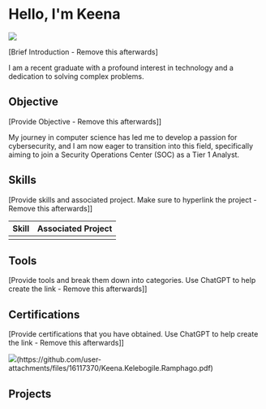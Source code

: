 # Hello, I'm Keena
<a href="https://linkedin.com/in/keena-r-590b2716a/"><img src="https://img.shields.io/badge/-LinkedIn-0072b1?&style=for-the-badge&logo=linkedin&logoColor=white" /></a>

[Brief Introduction - Remove this afterwards]

I am a recent graduate with a profound interest in technology and a dedication to solving complex problems.

## Objective
[Provide Objective - Remove this afterwards]]

My journey in computer science has led me to develop a passion for cybersecurity, and I am now eager to transition into this field, specifically aiming to join a Security Operations Center (SOC) as a Tier 1 Analyst.

## Skills
[Provide skills and associated project. Make sure to hyperlink the project - Remove this afterwards]]

| Skill                                         | Associated Project         |
|-----------------------------------------------|----------------------------|
|                                               | <a href="https://google.com"></a>|


## Tools
[Provide tools and break them down into categories. Use ChatGPT to help create the link - Remove this afterwards]]


## Certifications
[Provide certifications that you have obtained. Use ChatGPT to help create the link - Remove this afterwards]]
<div>
<img src="https://img.shields.io/badge/Course-Advanced%20Cybersecurity%20Threats%20and%20Governance-blue"/>(https://github.com/user-attachments/files/16117370/Keena.Kelebogile.Ramphago.pdf)
</div>

## Projects


